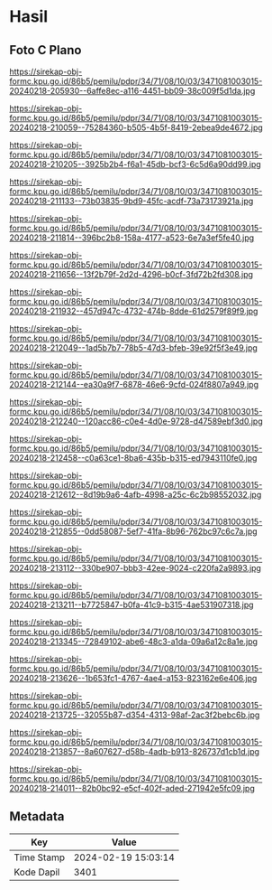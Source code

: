 # Hasil

## Foto C Plano

https://sirekap-obj-formc.kpu.go.id/86b5/pemilu/pdpr/34/71/08/10/03/3471081003015-20240218-205930--6affe8ec-a116-4451-bb09-38c009f5d1da.jpg

https://sirekap-obj-formc.kpu.go.id/86b5/pemilu/pdpr/34/71/08/10/03/3471081003015-20240218-210059--75284360-b505-4b5f-8419-2ebea9de4672.jpg

https://sirekap-obj-formc.kpu.go.id/86b5/pemilu/pdpr/34/71/08/10/03/3471081003015-20240218-210205--3925b2b4-f6a1-45db-bcf3-6c5d6a90dd99.jpg

https://sirekap-obj-formc.kpu.go.id/86b5/pemilu/pdpr/34/71/08/10/03/3471081003015-20240218-211133--73b03835-9bd9-45fc-acdf-73a73173921a.jpg

https://sirekap-obj-formc.kpu.go.id/86b5/pemilu/pdpr/34/71/08/10/03/3471081003015-20240218-211814--396bc2b8-158a-4177-a523-6e7a3ef5fe40.jpg

https://sirekap-obj-formc.kpu.go.id/86b5/pemilu/pdpr/34/71/08/10/03/3471081003015-20240218-211656--13f2b79f-2d2d-4296-b0cf-3fd72b2fd308.jpg

https://sirekap-obj-formc.kpu.go.id/86b5/pemilu/pdpr/34/71/08/10/03/3471081003015-20240218-211932--457d947c-4732-474b-8dde-61d2579f89f9.jpg

https://sirekap-obj-formc.kpu.go.id/86b5/pemilu/pdpr/34/71/08/10/03/3471081003015-20240218-212049--1ad5b7b7-78b5-47d3-bfeb-39e92f5f3e49.jpg

https://sirekap-obj-formc.kpu.go.id/86b5/pemilu/pdpr/34/71/08/10/03/3471081003015-20240218-212144--ea30a9f7-6878-46e6-9cfd-024f8807a949.jpg

https://sirekap-obj-formc.kpu.go.id/86b5/pemilu/pdpr/34/71/08/10/03/3471081003015-20240218-212240--120acc86-c0e4-4d0e-9728-d47589ebf3d0.jpg

https://sirekap-obj-formc.kpu.go.id/86b5/pemilu/pdpr/34/71/08/10/03/3471081003015-20240218-212458--c0a63ce1-8ba6-435b-b315-ed7943110fe0.jpg

https://sirekap-obj-formc.kpu.go.id/86b5/pemilu/pdpr/34/71/08/10/03/3471081003015-20240218-212612--8d19b9a6-4afb-4998-a25c-6c2b98552032.jpg

https://sirekap-obj-formc.kpu.go.id/86b5/pemilu/pdpr/34/71/08/10/03/3471081003015-20240218-212855--0dd58087-5ef7-41fa-8b96-762bc97c6c7a.jpg

https://sirekap-obj-formc.kpu.go.id/86b5/pemilu/pdpr/34/71/08/10/03/3471081003015-20240218-213112--330be907-bbb3-42ee-9024-c220fa2a9893.jpg

https://sirekap-obj-formc.kpu.go.id/86b5/pemilu/pdpr/34/71/08/10/03/3471081003015-20240218-213211--b7725847-b0fa-41c9-b315-4ae531907318.jpg

https://sirekap-obj-formc.kpu.go.id/86b5/pemilu/pdpr/34/71/08/10/03/3471081003015-20240218-213345--72849102-abe6-48c3-a1da-09a6a12c8a1e.jpg

https://sirekap-obj-formc.kpu.go.id/86b5/pemilu/pdpr/34/71/08/10/03/3471081003015-20240218-213626--1b653fc1-4767-4ae4-a153-823162e6e406.jpg

https://sirekap-obj-formc.kpu.go.id/86b5/pemilu/pdpr/34/71/08/10/03/3471081003015-20240218-213725--32055b87-d354-4313-98af-2ac3f2bebc6b.jpg

https://sirekap-obj-formc.kpu.go.id/86b5/pemilu/pdpr/34/71/08/10/03/3471081003015-20240218-213857--8a607627-d58b-4adb-b913-826737d1cb1d.jpg

https://sirekap-obj-formc.kpu.go.id/86b5/pemilu/pdpr/34/71/08/10/03/3471081003015-20240218-214011--82b0bc92-e5cf-402f-aded-271942e5fc09.jpg


## Metadata

| Key        | Value               |
| ---------- | ------------------- |
| Time Stamp | 2024-02-19 15:03:14 |
| Kode Dapil | 3401                |



